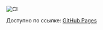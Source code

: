 ![CI](https://github.com/<Shuralol>/<Dom>/actions/workflows/main.yml/badge.svg)

Доступно по ссылке: [GitHub Pages](https://<Shuralol>.github.io/<Dom>/)
